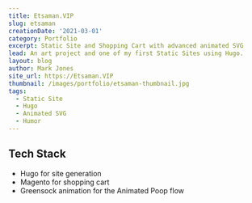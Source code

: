 ```yaml
---
title: Etsaman.VIP
slug: etsaman
creationDate: '2021-03-01'
category: Portfolio
excerpt: Static Site and Shopping Cart with advanced animated SVG
lead: An art project and one of my first Static Sites using Hugo. 
layout: blog
author: Mark Jones
site_url: https://Etsaman.VIP
thumbnail: /images/portfolio/etsaman-thumbnail.jpg
tags:
  - Static Site
  - Hugo
  - Animated SVG
  - Humor
---
```


## Tech Stack

- Hugo for site generation
- Magento for shopping cart
- Greensock animation for the Animated Poop flow